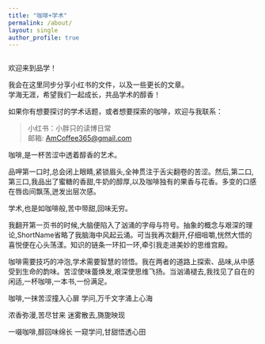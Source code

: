```yaml
---
title: "咖啡+学术"
permalink: /about/
layout: single
author_profile: true
---
```


<img src="{{ site.url }}{{ site.baseurl }}/assets/images/posts/coffee_girl.jpeg" alt="">

欢迎来到品学！

我会在这里同步分享小红书的文件，以及一些更长的文章。  
学海无涯，希望我们一起成长，共品学术的醇香！

如果你有想要探讨的学术话题，或者想要探索的咖啡，欢迎与我联系：

> 小红书：小胖只的读博日常  
> 邮箱: AmCoffee365@gmail.com



咖啡,是一杯苦涩中透着醇香的艺术。

品呷第一口时,总会闭上眼睛,紧锁眉头,全神贯注于舌尖翻卷的苦涩。然后,第二口,第三口,我品出了蜜糖的香甜,牛奶的醇厚,以及咖啡独有的果香与花香。多变的口感在唇齿间飘荡,迸发出层次感。

学术,也是如咖啡般,苦中带甜,回味无穷。

我翻开第一页书的时候,大脑便陷入了汹涌的字母与符号。抽象的概念与艰深的理论,ShortName省略了我脑海中风起云涌。可当我再次翻开,仔细咀嚼,恍然大悟的喜悦便在心头荡漾。知识的链条一环扣一环,牵引我走进美妙的思维宫殿。

咖啡需要技巧的冲泡,学术需要智慧的领悟。我在两者的道路上探索、品味,从中感受到生命的韵味。苦涩使味蕾焕发,艰深使思维飞扬。当汹涌褪去,我找见了自在的闲适,一杯咖啡,一本书,一份满足。



咖啡,一抹苦涩撞入心扉
学问,万千文字涌上心海

浓香弥漫,苦尽甘来
迷雾散去,旖旎映现

一啜咖啡,醇回味绵长
一窥学问,甘甜悟透心田